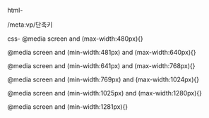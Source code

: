 html-

<meta name="viewport">

/meta:vp/단축키

css-
@media screen and (max-width:480px){}

@media screen and (min-width:481px) and (max-width:640px){}

@media screen and (min-width:641px) and (max-width:768px){}

@media screen and (min-width:769px) and (max-width:1024px){}

@media screen and (min-width:1025px) and (max-width:1280px){}

@media screen and (min-width:1281px){}